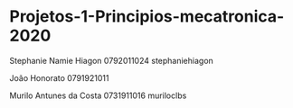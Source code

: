 # Projetos-1-Principios-mecatronica-2020
Stephanie Namie Hiagon 0792011024  stephaniehiagon

João Honorato 0791921011

Murilo Antunes da Costa 0731911016  muriloclbs
